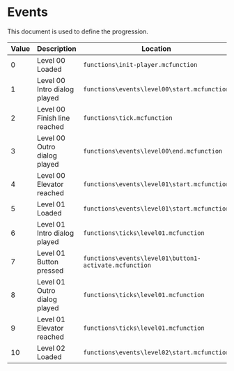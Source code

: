 # Events
This document is used to define the progression.

| Value | Description | Location |
| ----- | ----------- | -------- |
| 0     | Level 00 Loaded              | `functions\init-player.mcfunction` |
| 1     | Level 00 Intro dialog played | `functions\events\level00\start.mcfunction` |
| 2     | Level 00 Finish line reached | `functions\tick.mcfunction` |
| 3     | Level 00 Outro dialog played | `functions\events\level00\end.mcfunction` |
| 4     | Level 00 Elevator reached    | `functions\events\level01\start.mcfunction` |
| 5     | Level 01 Loaded              | `functions\events\level01\start.mcfunction` |
| 6     | Level 01 Intro dialog played | `functions\ticks\level01.mcfunction` |
| 7     | Level 01 Button pressed      | `functions\events\level01\button1-activate.mcfunction` |
| 8     | Level 01 Outro dialog played | `functions\ticks\level01.mcfunction` |
| 9     | Level 01 Elevator reached    | `functions\ticks\level01.mcfunction` |
| 10    | Level 02 Loaded              | `functions\events\level02\start.mcfunction` |
